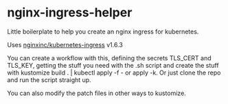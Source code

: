 # nginx-ingress-helper
Little boilerplate to help you create an nginx ingress for kubernetes.

Uses [nginxinc/kubernetes-ingress](https://github.com/nginxinc/kubernetes-ingress) v1.6.3

You can create a workflow with this, defining the secrets TLS_CERT and TLS_KEY, getting the stuff you need with the .sh script and create the stuff with kustomize build . | kubectl apply -f - or apply -k. Or just clone the repo and run the script straight up.

You can also modify the patch files in other ways to kustomize.
